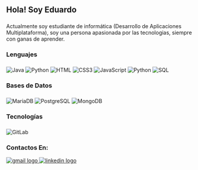 <h2 align="left">Hola! Soy Eduardo</h2>

###

<p align="left">Actualmente soy estudiante de informática (Desarrollo de Aplicaciones Multiplataforma), soy una persona apasionada por las tecnologias, siempre con ganas de aprender.</p>

<h3 align="left">Lenguajes</h3>

###
![Java](https://img.shields.io/badge/-Java-000?&logo=openjdk&logoColor=white)
![Python](https://img.shields.io/badge/-Python-000?&logo=Python)
![HTML](https://img.shields.io/badge/-HTML5-000?&logo=HTML5)
![CSS3](https://img.shields.io/badge/-CSS3-000?&logo=CSS3)
![JavaScript](https://img.shields.io/badge/-JavaScript-000?&logo=JavaScript)
![Python](https://img.shields.io/badge/-Python-000?&logo=Python)
![SQL](https://img.shields.io/badge/-SQL-000?&logo=MySQL&logoColor=white)

<h3 align="left">Bases de Datos</h3>

###
![MariaDB](https://img.shields.io/badge/-MariaDB-000?&logo=mariadb)
![PostgreSQL](https://img.shields.io/badge/-PostgreSQL-000?&logo=postgresq)
![MongoDB](https://img.shields.io/badge/-MongoDB-000?&logo=mongodb)

<h3 align="left">Tecnologías</h3>

###
![GitLab]([https://img.shields.io/badge/-Angular-000?&logo=Angular](https://icon-icons.com/es/icono/gitlab-logo/169112))


<h3 align="left">Contactos En:</h3>
<a href="mailto:eduabenantec@hotmail.com" target="_blank">
    <img src="https://img.shields.io/static/v1?message=Gmail&logo=gmail&label=&color=D14836&logoColor=white&labelColor=&style=for-the-badge" alt="gmail logo"  />
</a>
<a href="www.linkedin.com/in/eduardo-javier-abenante-carrión-9a23bb267" target="_blank">
    <img src="https://img.shields.io/static/v1?message=LinkedIn&logo=linkedin&label=&color=0077B5&logoColor=white&labelColor=&style=for-the-badge" alt="linkedin logo"  />
</a>
